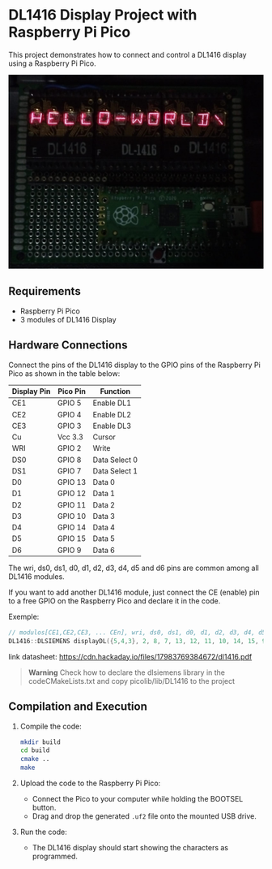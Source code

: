 # DL1416 Display Project with Raspberry Pi Pico

This project demonstrates how to connect and control a DL1416 display using a Raspberry Pi Pico.

![Borad with 3 modules](./foto_display.jpeg)

## Requirements

- Raspberry Pi Pico
- 3 modules of DL1416 Display

## Hardware Connections

Connect the pins of the DL1416 display to the GPIO pins of the Raspberry Pi Pico as shown in the table below:

| Display Pin | Pico Pin | Function       |
|-------------|----------|----------------|
| CE1         | GPIO 5   | Enable DL1     |
| CE2         | GPIO 4   | Enable DL2     |
| CE3         | GPIO 3   | Enable DL3     |
| Cu          | Vcc 3.3  | Cursor         |
| WRI         | GPIO 2   | Write          |
| DS0         | GPIO 8   | Data Select 0  |
| DS1         | GPIO 7   | Data Select 1  |
| D0          | GPIO 13  | Data 0         |
| D1          | GPIO 12  | Data 1         |
| D2          | GPIO 11  | Data 2         |
| D3          | GPIO 10  | Data 3         |
| D4          | GPIO 14  | Data 4         |
| D5          | GPIO 15  | Data 5         |
| D6          | GPIO 9   | Data 6         |


The wri, ds0, ds1, d0, d1, d2, d3, d4, d5 and d6 pins are common among all DL1416 modules.

If you want to add another DL1416 module, just connect the CE (enable) pin to a free GPIO on the Raspberry Pico and declare it in the code.

Exemple: 

```cpp
// modulos[CE1,CE2,CE3, ... CEn], wri, ds0, ds1, d0, d1, d2, d3, d4, d5, d6
DL1416::DLSIEMENS displayDL({5,4,3}, 2, 8, 7, 13, 12, 11, 10, 14, 15, 9);
```

link datasheet: https://cdn.hackaday.io/files/17983769384672/dl1416.pdf

> **Warning**
> Check how to declare the dlsiemens library in the codeCMakeLists.txt and copy picolib/lib/DL1416 to the project

## Compilation and Execution

1. Compile the code:
    ```sh
    mkdir build
    cd build
    cmake ..
    make
    ```
2. Upload the code to the Raspberry Pi Pico:
    - Connect the Pico to your computer while holding the BOOTSEL button.
    - Drag and drop the generated `.uf2` file onto the mounted USB drive.

3. Run the code:
    - The DL1416 display should start showing the characters as programmed.
